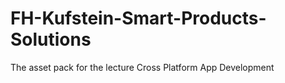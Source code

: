# FH-Kufstein-Smart-Products-Solutions
The asset pack for the lecture Cross Platform App Development 
